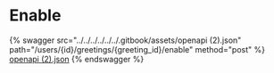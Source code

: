 # Enable

{% swagger src="../../../../../../.gitbook/assets/openapi (2).json" path="/users/{id}/greetings/{greeting_id}/enable" method="post" %}
[openapi (2).json](<../../../../../../.gitbook/assets/openapi (2).json>)
{% endswagger %}

